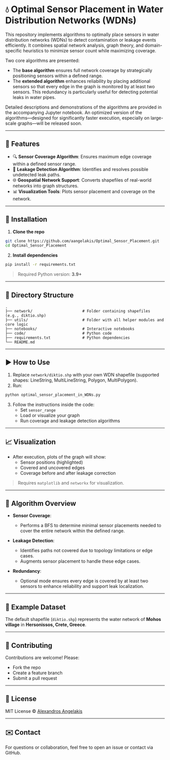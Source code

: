 # 💧 Optimal Sensor Placement in Water Distribution Networks (WDNs)

This repository implements algorithms to optimally place sensors in water distribution networks (WDNs) to detect contamination or leakage events efficiently. It combines spatial network analysis, graph theory, and domain-specific heuristics to minimize sensor count while maximizing coverage.

Two core algorithms are presented:
- The **base algorithm** ensures full network coverage by strategically positioning sensors within a defined range.
- The **extended algorithm** enhances reliability by placing additional sensors so that every edge in the graph is monitored by at least two sensors. This redundancy is particularly useful for detecting potential leaks in water pipes.

Detailed descriptions and demonstrations of the algorithms are provided in the accompanying Jupyter notebook. An optimized version of the algorithms—designed for significantly faster execution, especially on large-scale graphs—will be released soon.

---

## 📌 Features

- 🔍 **Sensor Coverage Algorithm**: Ensures maximum edge coverage within a defined sensor range.
- 🚨 **Leakage Detection Algorithm**: Identifies and resolves possible undetected leak paths.
- 🌐 **Geospatial Network Support**: Converts shapefiles of real-world networks into graph structures.
- 📊 **Visualization Tools**: Plots sensor placement and coverage on the network.

---

## 💠 Installation

1. **Clone the repo**
```bash
git clone https://github.com/aangelakis/Optimal_Sensor_Placement.git
cd Optimal_Sensor_Placement
```

2. **Install dependencies**
```bash
pip install -r requirements.txt
```

> Required Python version: **3.9+**

---

## 📂 Directory Structure

```
.
├── network/                      # Folder containing shapefiles (e.g., diktio.shp)
├── utils/                        # Folder with all helper modules and core logic
├── notebooks/                    # Interactive notebooks
├── code/                         # Python code
├── requirements.txt              # Python dependencies
└── README.md
```

---

## ▶️ How to Use

1. Replace `network/diktio.shp` with your own WDN shapefile (supported shapes: LineString, MultiLineString, Polygon, MultiPolygon).
2. Run:
```bash
python optimal_sensor_placement_in_WDNs.py
```
3. Follow the instructions inside the code:
   - Set `sensor_range`
   - Load or visualize your graph
   - Run coverage and leakage detection algorithms

---

## 📈 Visualization

- After execution, plots of the graph will show:
  - Sensor positions (highlighted)
  - Covered and uncovered edges
  - Coverage before and after leakage correction

> Requires `matplotlib` and `networkx` for visualization.

---

## 🧐 Algorithm Overview

- **Sensor Coverage**:
  - Performs a BFS to determine minimal sensor placements needed to cover the entire network within the defined range.
  
- **Leakage Detection**:
  - Identifies paths not covered due to topology limitations or edge cases.
  - Augments sensor placement to handle these edge cases.
  
- **Redundancy**:
  - Optional mode ensures every edge is covered by at least two sensors to enhance reliability and support leak localization.

---

## 🧪 Example Dataset

The default shapefile (`diktio.shp`) represents the water network of **Mohos village** in **Hersonissos, Crete, Greece**.

---

## 🤝 Contributing

Contributions are welcome! Please:

- Fork the repo
- Create a feature branch
- Submit a pull request

---

## 📄 License

MIT License © [Alexandros Angelakis](https://github.com/aangelakis)

---

## ✉️ Contact

For questions or collaboration, feel free to open an issue or contact via GitHub.
